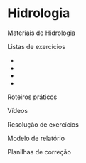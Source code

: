 # Hidrologia
Materiais de Hidrologia


Listas de exercícios

  - 
  -
  -
  -


Roteiros práticos



Vídeos



Resolução de exercícios



Modelo de relatório



Planilhas de correção
